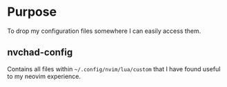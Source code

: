 # Purpose 
To drop my configuration files somewhere I can easily access them.

## nvchad-config
Contains all files within `~/.config/nvim/lua/custom` that I have found useful to my neovim experience.

